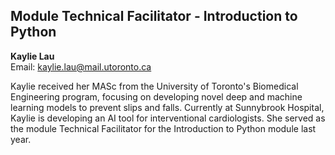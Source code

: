 ## Module Technical Facilitator - Introduction to Python

**Kaylie Lau**  
Email: kaylie.lau@mail.utoronto.ca  

Kaylie received her MASc from the University of Toronto's Biomedical Engineering program, focusing on developing novel deep and machine learning models to prevent slips and falls. Currently at Sunnybrook Hospital, Kaylie is developing an AI tool for interventional cardiologists. She served as the module Technical Facilitator for the Introduction to Python module last year.

